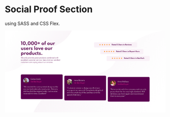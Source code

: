 # Social Proof Section

using SASS and CSS Flex.



![](https://github.com/soheil555/social-proof-section/blob/main/images/preview.png)

